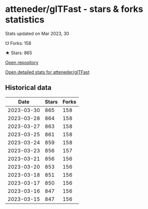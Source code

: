 # atteneder/glTFast - stars & forks statistics

Stats updated on Mar 2023, 30

☋ Forks: 158

★ Stars: 865

[Open repository](https://github.com/atteneder/glTFast)

[Open detailed stats for atteneder/glTFast](https://reviewgithub.com/rep/atteneder/glTFast)

## Historical data
| Date | Stars | Forks |
|------|-------|-------|
| 2023-03-30 | 865 | 158 | 
| 2023-03-28 | 864 | 158 | 
| 2023-03-27 | 863 | 158 | 
| 2023-03-25 | 861 | 158 | 
| 2023-03-24 | 859 | 158 | 
| 2023-03-23 | 856 | 157 | 
| 2023-03-21 | 856 | 156 | 
| 2023-03-20 | 853 | 156 | 
| 2023-03-18 | 851 | 156 | 
| 2023-03-17 | 850 | 156 | 
| 2023-03-16 | 847 | 156 | 
| 2023-03-15 | 847 | 156 | 

